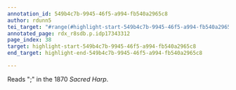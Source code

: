 ```yaml
---
annotation_id: 549b4c7b-9945-46f5-a994-fb540a2965c8
author: rdunn5
tei_target: "#range(#highlight-start-549b4c7b-9945-46f5-a994-fb540a2965c8, #highlight-end-549b4c7b-9945-46f5-a994-fb540a2965c8)"
annotated_page: rdx_r8sdb.p.idp17343312
page_index: 38
target: highlight-start-549b4c7b-9945-46f5-a994-fb540a2965c8
end_target: highlight-end-549b4c7b-9945-46f5-a994-fb540a2965c8

---
```

Reads ";" in the 1870 *Sacred Harp*.